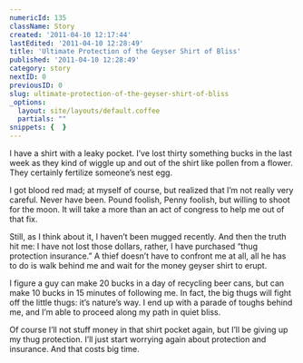 ```yaml
---
numericId: 135
className: Story
created: '2011-04-10 12:17:44'
lastEdited: '2011-04-10 12:28:49'
title: 'Ultimate Protection of the Geyser Shirt of Bliss'
published: '2011-04-10 12:28:49'
category: story
nextID: 0
previousID: 0
slug: ultimate-protection-of-the-geyser-shirt-of-bliss
_options:
  layout: site/layouts/default.coffee
  partials: ""
snippets: {  }
---
```

I have a shirt with a leaky pocket. I&rsquo;ve lost thirty something bucks in the last week as they kind of wiggle up and out of the shirt like pollen from a flower. They certainly fertilize someone&rsquo;s nest egg.

I got blood red mad; at myself of course, but realized that I&rsquo;m not really very careful. Never have been. Pound foolish, Penny foolish, but willing to shoot for the moon. It will take a more than an act of congress to help me out of that fix.

Still, as I think about it, I haven&rsquo;t been mugged recently. And then the truth hit me: I have not lost those dollars, rather, I have purchased &ldquo;thug protection insurance.&rdquo; A thief doesn&rsquo;t have to confront me at all, all he has to do is walk behind me and wait for the money geyser shirt to erupt.

I figure a guy can make 20 bucks in a day of recycling beer cans, but can make 10 bucks in 15 minutes of following me. In fact, the big thugs will fight off the little thugs: it&rsquo;s nature&rsquo;s way. I end up with a parade of toughs behind me, and I&rsquo;m able to proceed along my path in quiet bliss.

Of course I&rsquo;ll not stuff money in that shirt pocket again, but I&rsquo;ll be giving up my thug protection. I&rsquo;ll just start worrying again about protection and insurance. And that costs big time.&nbsp;

